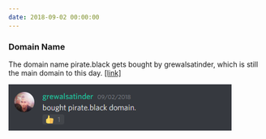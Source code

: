 ```yaml
---
date: 2018-09-02 00:00:00
---
```


### Domain Name

The domain name pirate.black gets bought by grewalsatinder, which is still the main domain to this day. [[link]](https://discordapp.com/channels/412898016371015680/484638479808987137/485787277725925389)

[![Domain Name](assets/img/posts/Domain-Name.png)](assets/img/posts/Domain-Name.png)

